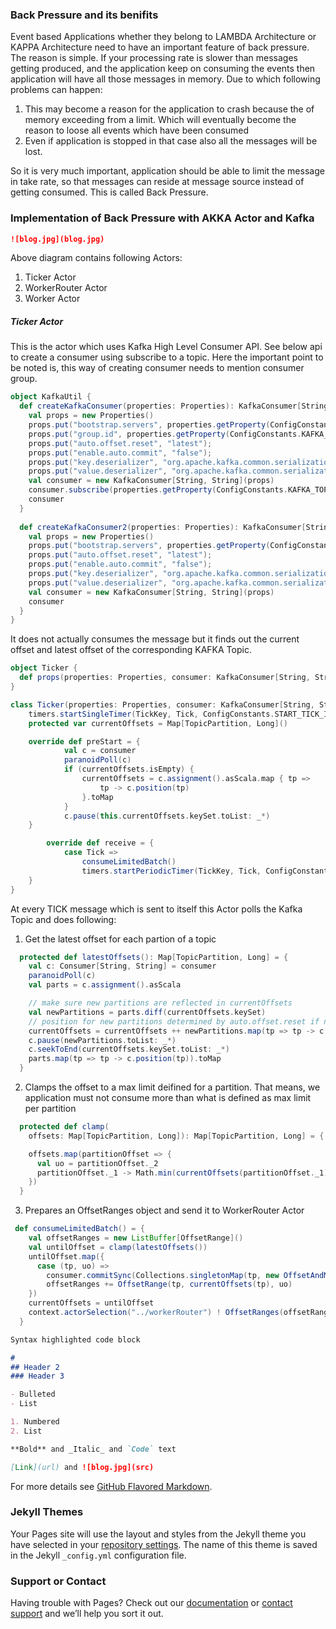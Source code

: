 ### Back Pressure and its benifits

Event based Applications whether they belong to LAMBDA Architecture or KAPPA Architecture need to have an important feature of back pressure. The reason is simple. If your processing rate is slower than messages getting produced, and the application keep on consuming the events then application will have all those messages in memory. Due to which following problems can happen:

1. This may become a reason for the application to crash because the of memory exceeding from a limit. Which will eventually become the reason to loose all events which have been consumed
2. Even if application is stopped in that case also all the messages will be lost.

So it is very much important, application should be able to limit the message in take rate, so that messages can reside at message source instead of getting consumed. This is called Back Pressure.

### Implementation of Back Pressure with AKKA Actor and Kafka

```markdown
![blog.jpg](blog.jpg)
```

Above diagram contains following Actors:

1. Ticker Actor
2. WorkerRouter Actor 
3. Worker Actor

##### Ticker Actor 

This is the actor which uses Kafka High Level Consumer API. See below api to create a consumer using subscribe to a topic. Here the important point to be noted is, this way of creating consumer needs to mention consumer group.

```scala
object KafkaUtil {
  def createKafkaConsumer(properties: Properties): KafkaConsumer[String, String] = {
    val props = new Properties()
    props.put("bootstrap.servers", properties.getProperty(ConfigConstants.KAFKA_BOOT_SERVERS));
    props.put("group.id", properties.getProperty(ConfigConstants.KAFKA_GROUP_ID));
    props.put("auto.offset.reset", "latest");
    props.put("enable.auto.commit", "false");
    props.put("key.deserializer", "org.apache.kafka.common.serialization.StringDeserializer");
    props.put("value.deserializer", "org.apache.kafka.common.serialization.StringDeserializer");
    val consumer = new KafkaConsumer[String, String](props)
    consumer.subscribe(properties.getProperty(ConfigConstants.KAFKA_TOPIC).split(",").toList.asJava)
    consumer
  }
  
  def createKafkaConsumer2(properties: Properties): KafkaConsumer[String, String] = {
    val props = new Properties()
    props.put("bootstrap.servers", properties.getProperty(ConfigConstants.KAFKA_BOOT_SERVERS));
    props.put("auto.offset.reset", "latest");
    props.put("enable.auto.commit", "false");
    props.put("key.deserializer", "org.apache.kafka.common.serialization.StringDeserializer");
    props.put("value.deserializer", "org.apache.kafka.common.serialization.StringDeserializer");
    val consumer = new KafkaConsumer[String, String](props)
    consumer
  }  
}
```

It does not actually consumes the message but it finds out the current offset and latest offset of the corresponding KAFKA Topic. 

```scala
object Ticker {
  def props(properties: Properties, consumer: KafkaConsumer[String, String]) = Props(new Ticker(properties, consumer))
}

class Ticker(properties: Properties, consumer: KafkaConsumer[String, String]) extends Actor with Timers with ActorLogging {
	timers.startSingleTimer(TickKey, Tick, ConfigConstants.START_TICK_INTERVAL.seconds)
	protected var currentOffsets = Map[TopicPartition, Long]()

	override def preStart = {
    		val c = consumer
    		paranoidPoll(c)
    		if (currentOffsets.isEmpty) {
      			currentOffsets = c.assignment().asScala.map { tp =>
        			tp -> c.position(tp)
      			}.toMap
    		}
    		c.pause(this.currentOffsets.keySet.toList: _*)
  	}

    	override def receive = {
    		case Tick =>
      			consumeLimitedBatch()
      			timers.startPeriodicTimer(TickKey, Tick, ConfigConstants.TICK_INTERVAL.seconds)
  	}
}
```

At every TICK message which is sent to itself this Actor polls the Kafka Topic and does following:

1. Get the latest offset for each partion of a topic

```scala
  protected def latestOffsets(): Map[TopicPartition, Long] = {
    val c: Consumer[String, String] = consumer
    paranoidPoll(c)
    val parts = c.assignment().asScala

    // make sure new partitions are reflected in currentOffsets
    val newPartitions = parts.diff(currentOffsets.keySet)
    // position for new partitions determined by auto.offset.reset if no commit
    currentOffsets = currentOffsets ++ newPartitions.map(tp => tp -> c.position(tp)).toMap
    c.pause(newPartitions.toList: _*)
    c.seekToEnd(currentOffsets.keySet.toList: _*)
    parts.map(tp => tp -> c.position(tp)).toMap
  }
```

2. Clamps the offset to a max limit deifined for a partition. That means, we application must not consume more than what is defined as max limit per partition

```scala
  protected def clamp(
    offsets: Map[TopicPartition, Long]): Map[TopicPartition, Long] = {

    offsets.map(partitionOffset => {
      val uo = partitionOffset._2
      partitionOffset._1 -> Math.min(currentOffsets(partitionOffset._1) + ConfigConstants.MAX_MESSAGES_PER_PARTITION, uo)
    })
  }
```  

3. Prepares an OffsetRanges object and send it to WorkerRouter Actor

```scala
 def consumeLimitedBatch() = {
    val offsetRanges = new ListBuffer[OffsetRange]()
    val untilOffset = clamp(latestOffsets())
    untilOffset.map({
      case (tp, uo) =>
        consumer.commitSync(Collections.singletonMap(tp, new OffsetAndMetadata(uo)))
        offsetRanges += OffsetRange(tp, currentOffsets(tp), uo)
    })
    currentOffsets = untilOffset
    context.actorSelection("../workerRouter") ! OffsetRanges(offsetRanges.toList)
  }
```

```markdown
Syntax highlighted code block

# 
## Header 2
### Header 3

- Bulleted
- List

1. Numbered
2. List

**Bold** and _Italic_ and `Code` text

[Link](url) and ![blog.jpg](src)
```

For more details see [GitHub Flavored Markdown](https://guides.github.com/features/mastering-markdown/).

### Jekyll Themes

Your Pages site will use the layout and styles from the Jekyll theme you have selected in your [repository settings](https://github.com/singhwarrior/my-blog/settings). The name of this theme is saved in the Jekyll `_config.yml` configuration file.

### Support or Contact

Having trouble with Pages? Check out our [documentation](https://help.github.com/categories/github-pages-basics/) or [contact support](https://github.com/contact) and we’ll help you sort it out.
